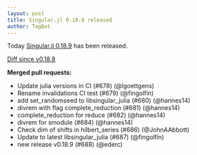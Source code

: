 ```yaml
---
layout: post
title: Singular.jl 0.18.9 released
author: TagBot
---
```


Today [Singular.jl 0.18.9](https://github.com/oscar-system/Singular.jl/releases/tag/v0.18.9) has
been released.

[Diff since v0.18.8](https://github.com/oscar-system/Singular.jl/compare/v0.18.8...v0.18.9)



**Merged pull requests:**
- Update julia versions in CI (#678) (@lgoettgens)
- Rename invalidations CI test (#679) (@fingolfin)
- add set_randomseed to libsingular_julia (#680) (@hannes14)
- divrem with flag complete_reduction (#681) (@hannes14)
- complete_reduction for reduce (#682) (@hannes14)
- divrem for smodule (#684) (@hannes14)
- Check dim of shifts in hilbert_series (#686) (@JohnAAbbott)
- Update to latest libsingular_julia (#687) (@fingolfin)
- new release v0.18.9 (#688) (@ederc)
